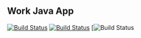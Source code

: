 ## Work Java App

[![Build Status](http://34.130.62.223:8080/buildStatus/icon?job=instavote%2Fworker-build)](http://34.130.62.223:8080/job/instavote/job/worker-build/)
[![Build Status](http://34.130.62.223:8080/buildStatus/icon?job=instavote%2Fworker-test&subject=UnitTest)](http://34.130.62.223:8080/job/instavote/job/worker-test/)
[![Build Status](http://34.130.62.223:8080/buildStatus/icon?job=instavote%2Fworker-build)
